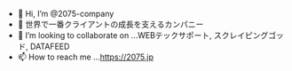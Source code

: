 - 👋 Hi, I’m @2075-company
- 👀 世界で一番クライアントの成長を支えるカンパニー
- 💞️ I’m looking to collaborate on ...WEBテックサポート, スクレイピングゴッド, DATAFEED
- 📫 How to reach me ...https://2075.jp

<!---
2075-company/2075-company is a ✨ special ✨ repository because its `README.md` (this file) appears on your GitHub profile.
You can click the Preview link to take a look at your changes.
--->
